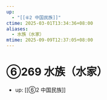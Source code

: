 ```yaml
---
up:
  - "[[⑥2 中国民族]]"
ctime: 2025-03-01T13:34:36+08:00
aliases:
  - 水族（水家）
mtime: 2025-09-09T12:37:05+08:00
---
```


# ⑥269 水族（水家）

- up: [[⑥2 中国民族]]
